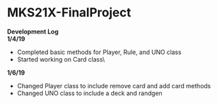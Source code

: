 # MKS21X-FinalProject
**Development Log**\
**1/4/19**
- Completed basic methods for Player, Rule, and UNO class
- Started working on Card class\\

**1/6/19**
- Changed Player class to include remove card and add card methods
- Changed UNO class to include a deck and randgen
